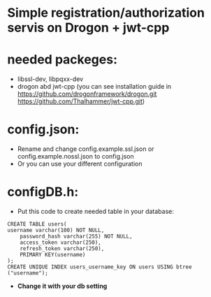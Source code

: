 # Simple registration/authorization servis on Drogon + jwt-cpp

# needed packeges:
- libssl-dev, libpqxx-dev
- drogon abd jwt-cpp 
(you can see installation guide in
https://github.com/drogonframework/drogon.git
https://github.com/Thalhammer/jwt-cpp.git) 

# config.json:
- Rename and change config.example.ssl.json or config.example.nossl.json to config.json
- Or you can use your different configuration

# configDB.h:
- Put this code to create needed table in your database:
```
CREATE TABLE users(
username varchar(100) NOT NULL,
    password_hash varchar(255) NOT NULL,
    access_token varchar(250),
    refresh_token varchar(250),
    PRIMARY KEY(username)
);
CREATE UNIQUE INDEX users_username_key ON users USING btree ("username");
```
- **Change it with your db setting**
